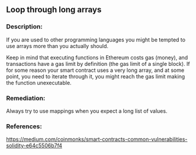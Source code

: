 ## Loop through long arrays

### Description:
If you are used to other programming languages you might be tempted to use arrays more than you actually should.

Keep in mind that executing functions in Ethereum costs gas (money), and transactions have a gas limit by definition (the gas limit of a single block). If for some reason your smart contract uses a very long array, and at some point, you need to iterate through it, you might reach the gas limit making the function unexecutable.

### Remediation:
Always try to use mappings when you expect a long list of values.

### References:
https://medium.com/coinmonks/smart-contracts-common-vulnerabilities-solidity-e64c5506b7f4
